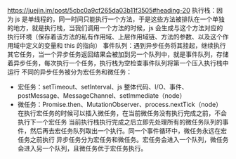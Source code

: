 https://juejin.im/post/5cbc0a9cf265da03b11f3505#heading-20
执行栈：因为 js 是单线程的，同一时间只能执行一个方法，于是这些方法被排队在一个单独的地方，就是执行栈，当我们调用一个方法的时候，js 会生成与这个方法对应的执行环境（保存着该方法的私有作用域、上层作用域链、方法的参数、以及这个作用域中定义的变量和 this 的指向）
事件队列：遇到异步任务将其挂起，继续执行其它任务，当一个异步任务返回结果会被加到另一个队列中，就是事件队列，存储着异步任务，每次执行一个任务，执行栈为空检查事件队列将第一个压入执行栈中运行
不同的异步任务被分为宏任务和微任务：

- 宏任务：setTimeout、setInterval、js 整体代码、I/O、事件、postMessage、MessageChannel、setImmediate（node）
- 微任务：Promise.then、MutationObserver、process.nextTick（node）
  在执行宏任务的时候可以插入微任务，在当前微任务没有执行完成之前，不会执行下一个宏任务
  当前执行栈执行完成之后立即先处理所有的微任务队列的事件，然后再去宏任务队列取出一个执行。同一个事件循环中，微任务永远在宏任务之前执行
  异步任务分为宏任务和微任务。宏任务会进入一个队列，微任务会进入另一个队列，且微任务优于宏任务执行。
